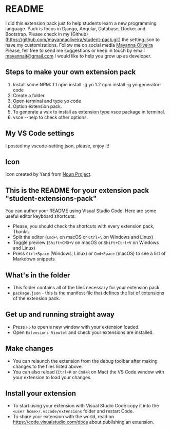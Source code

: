 # README

I did this extension pack just to help students learn a new programming language. Pack is focus in Django, Angular, Database, Docker and Bootstrap. 
Please check in my (Github)[https://github.com/mayannaoliveira/student-pack.git] the setting.json to have my customizations.
Follow me on social media [Mayanna Oliveira](https://linktr.ee/mayannaoliveira)
Please, fell free to send me suggestions or keep  in touch by email mayannait@gmail.com I would like to help you grow up as developer.

## Steps to make your own extension pack

1. Install some NPM: 1.1 npm install -g yo 1.2 npm install -g yo generator-code
2. Create a folder.
3. Open terminal and type yo code
4. Option extension pack.
5. To generate a vsix to install as extension type vsce package in terminal.
6. vsce --help to check other options.

## My VS Code settings
I posted my vscode-setting.json, please, enjoy it!

## Icon

Icon created by Yanti from [Noun Project](https://thenounproject.com/search/?q=plant&i=2754744).

## This is the README for your extension pack "student-extensions-pack"

You can author your README using Visual Studio Code.  Here are some useful editor keyboard shortcuts:
* Please, you should check the shortcuts with every extension pack, Thanks.
* Split the editor (`Cmd+\` on macOS or `Ctrl+\` on Windows and Linux)
* Toggle preview (`Shift+CMD+V` on macOS or `Shift+Ctrl+V` on Windows and Linux)
* Press `Ctrl+Space` (Windows, Linux) or `Cmd+Space` (macOS) to see a list of Markdown snippets

## What's in the folder

* This folder contains all of the files necessary for your extension pack.
* `package.json` - this is the manifest file that defines the list of extensions of the extension pack.

## Get up and running straight away

* Press `F5` to open a new window with your extension loaded.
* Open `Extensions Viewlet` and check your extensions are installed.

## Make changes

* You can relaunch the extension from the debug toolbar after making changes to the files listed above.
* You can also reload (`Ctrl+R` or `Cmd+R` on Mac) the VS Code window with your extension to load your changes.

## Install your extension

* To start using your extension with Visual Studio Code copy it into the `<user home>/.vscode/extensions` folder and restart Code.
* To share your extension with the world, read on https://code.visualstudio.com/docs about publishing an extension.
